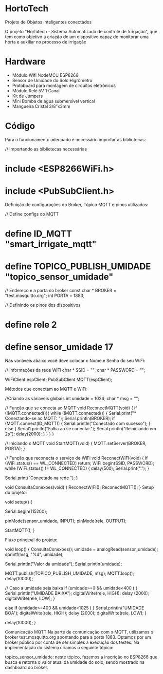 # HortoTech
Projeto de Objetos inteligentes conectados


O projeto "Hortotech - Sistema Automatizado de controle de Irrigação", que tem como objetivo a criação de um dispositivo capaz de monitorar uma horta e auxiliar no processo de irrigação 


# Hardware
- Módulo Wifi NodeMCU ESP8266
- Sensor de Umidade do Solo Higrômetro
- Protoboard para montagem de circuitos eletrônicos
- Módulo Relé 5V 1 Canal
- Kit de Jumpers
- Mini Bomba de água submersível vertical
- Mangueira Cristal 3/8”x3mm


# Código
Para o funcionamento adequado é necessário importar as bibliotecas:

// Importando as bibliotecas necessárias
# include <ESP8266WiFi.h>
# include <PubSubClient.h>
Definição de configurações do Broker, Tópico MQTT e pinos utilizados:

// Define configs do MQTT
# define ID_MQTT "smart_irrigate_mqtt"
# define TOPICO_PUBLISH_UMIDADE "topico_sensor_umidade"

// Endereço e a porta do broker
const char * BROKER = "test.mosquitto.org";
int PORTA = 1883;

// Definindo os pinos dos dispositivos
# define rele 2
# define sensor_umidade 17
Nas variáveis abaixo você deve colocar o Nome e Senha do seu WiFi:

// Informações da rede WiFi
char * SSID = "";
char * PASSWORD = "";

WiFiClient espClient;
PubSubClient MQTT(espClient);

Métodos que conectam ao MQTT e WiFi:

//Criando as váriaveis globais
int umidade = 1024;
char * msg = "";

// Função que se conecta ao MQTT
void ReconectMQTT(void) {
  if (!MQTT.connected()){
    while (!MQTT.connected()) {
      Serial.print("* Conectando-se ao MQTT: ");
      Serial.println(BROKER);
      if (MQTT.connect(ID_MQTT)) {
        Serial.println("Conectado com sucesso");
      } else {
        Serial1.println("Falha ao se conectar.");
        Serial.println("Reiniciando em 2s");
        delay(2000);
      }
    }
  }
}

// Iniciando o MQTT
void StartMQTT(void) {
  MQTT.setServer(BROKER, PORTA);
}

// Função que reconecta o serviço de WiFi
void ReconectWIFI(void) {
  if (WiFi.status() == WL_CONNECTED)
    return;
  WiFi.begin(SSID, PASSWORD);
  while (WiFi.status() != WL_CONNECTED) {
    delay(500);
    Serial.print(".");
  }

  Serial.print("Conectado na rede ");
}

void ConsultaConexoes(void) {
  ReconectWIFI(); 
  ReconectMQTT(); 
}
Setup do projeto:

void setup() {

  Serial.begin(115200);

  pinMode(sensor_umidade, INPUT);
  pinMode(rele, OUTPUT);

  StartMQTT();
}

Fluxo principal do projeto:

void loop() {
  ConsultaConexoes();
  umidade = analogRead(sensor_umidade);
  sprintf(msg, "%d", umidade);
  
  
  Serial.println("Valor da umidade");
  Serial.println(umidade);

  MQTT.publish(TOPICO_PUBLISH_UMIDADE, msg);
  MQTT.loop();
  delay(10000);
  
  // Caso a umidade seja baixa
  if (umidade>=0 && umidade<400 ) {
    Serial.println("UMIDADE BAIXA");
    digitalWrite(rele, HIGH);
    delay (2000);
    digitalWrite(rele, LOW);
  }

  else if (umidade>=400 && umidade<1025 ) {
    Serial.println("UMIDADE BOA");
    digitalWrite(rele, HIGH);
    delay (2000);
    digitalWrite(rele, LOW);
  }
  
  delay(10000);
}

Comunicação MQTT
Na parte de comunicação com o MQTT, utilizamos o broker test.mosquitto.org apontando para a porta 1883. Optamos por um broker público por conta de ser simples a execução dos testes. Na implementação do sistema criamos o seguinte tópico:

topico_sensor_umidade: neste tópico, fazemos a inscrição no ESP8266 que busca e retorna o valor atual da umidade do solo, sendo mostrado na dashboard do broker.
